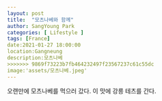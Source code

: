 ```yaml
---
layout: post
title:  "모츠나베와 함께"
author: SangYoung Park
categories: [ Lifestyle ]
tags: [France]
date:2021-01-27 18:00:00
location:Gangneung
description:모츠나베
>>>>>>> 9869f73223b7fb464232497f23567237c61c55dc
image:'assets/모츠나베.jpeg'
---
```


오랜만에 모츠나베를 먹으러 갔다. 이 맛에 강릉 테츠를 간다.
